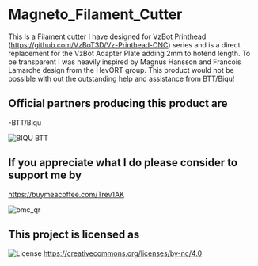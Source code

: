 # Magneto_Filament_Cutter
This Is a Filament cutter I have designed for VzBot Printhead (https://github.com/VzBoT3D/Vz-Printhead-CNC) series and is a direct replacement for the VzBot Adapter Plate adding 2mm to hotend length.
To be transparent I was heavily inspired by Magnus Hansson and Francois Lamarche design from the HevORT group. This product would not be possible with out the outstanding help and assistance from BTT/Biqu!


## Official partners producing this product are

-BTT/Biqu

![BIQU BTT](https://github.com/user-attachments/assets/dc05a4cf-1a09-47c8-9a1e-efabfee906e8)


## If you appreciate what I do please consider to support me by

https://buymeacoffee.com/Trev1AK

![bmc_qr](https://github.com/user-attachments/assets/0ae83ab8-97ec-421f-983e-22b4ae1b32f8)

## This project is licensed as
![License](https://github.com/user-attachments/assets/7324c36c-8924-4867-a992-370dcd56aad1)
https://creativecommons.org/licenses/by-nc/4.0




